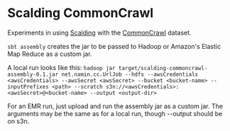 Scalding CommonCrawl
====================

Experiments in using [Scalding](https://github.com/twitter/scalding)
with the [CommonCrawl](http://www.commoncrawl.org) dataset.

`sbt assembly` creates the jar to be passed to Hadoop or Amazon's
Elastic Map Reduce as a custom jar.

A local run looks like this:
`hadoop jar target/scalding-commoncrawl-assembly-0.1.jar net.namin.cc.UrlJob --hdfs --awsCredentials <awsCredentials> --awsSecret <awsSecret> --bucket <bucket-name> --inputPrefixes <path> --scratch s3n://<awsCredentials>:<awsSecret>@<bucket-name> --output <output-dir>`

For an EMR run, just upload and run the assembly jar as a custom
jar. The arguments may be the same as for a local run, though --output
should be on s3n.